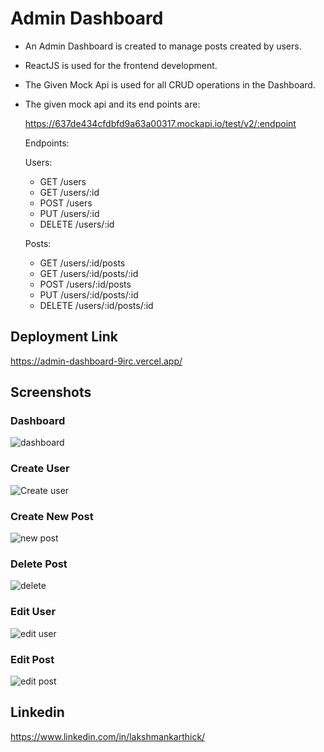 
# Admin Dashboard

- An Admin Dashboard is created to manage posts created by users.
- ReactJS is used for the frontend development.
- The Given Mock Api is used for all CRUD operations in the Dashboard.
- The given mock api and its end points are:
    
	https://637de434cfdbfd9a63a00317.mockapi.io/test/v2/:endpoint

	Endpoints:

	Users:
    - GET /users
    - GET /users/:id
    - POST /users
    - PUT /users/:id
    - DELETE /users/:id

    Posts:
    - GET /users/:id/posts
    - GET /users/:id/posts/:id
    - POST /users/:id/posts
    - PUT /users/:id/posts/:id
    - DELETE /users/:id/posts/:id
    
 ## Deployment Link

https://admin-dashboard-9irc.vercel.app/

    
 ## Screenshots
 
 ### Dashboard
 
 ![dashboard](https://user-images.githubusercontent.com/81451604/221853632-acb3ebab-905f-4310-811f-4571f10a7a8e.jpg)
 
 ### Create User
 
 ![Create user](https://user-images.githubusercontent.com/81451604/221853945-a71d615b-359c-4309-8302-c7f9abfe21c6.jpg)

### Create New Post

![new post](https://user-images.githubusercontent.com/81451604/221853890-dfb34eab-f420-4ad8-9314-2224c5ccf170.jpg)

### Delete Post

![delete](https://user-images.githubusercontent.com/81451604/221854067-c5779fd2-69d2-4524-80cd-8d5b08a7e075.jpg)

### Edit User

![edit user](https://user-images.githubusercontent.com/81451604/221854117-356a1350-37d8-4466-be9e-7d38b0b6fa26.jpg)

### Edit Post

![edit post](https://user-images.githubusercontent.com/81451604/221854196-f573af51-fa31-4ef4-874f-fd3033f95039.jpg)


## Linkedin

https://www.linkedin.com/in/lakshmankarthick/









 




